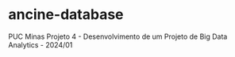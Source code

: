 # ancine-database
PUC Minas Projeto 4 - Desenvolvimento de um Projeto de Big Data Analytics - 2024/01

